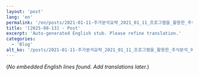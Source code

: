 ```yaml
---
layout: 'post'
lang: 'en'
permalink: '/en/posts/2021-01-11-주가분석요략_2021_01_11_프로그램을_활용한_주식분석_예상결과/'
title: '[2025-08-13] - Post'
excerpt: 'Auto-generated English stub. Please refine translation.'
categories:
  - 'Blog'
alt_ko: '/posts/2021-01-11-주가분석요략_2021_01_11_프로그램을_활용한_주식분석_예상결과/'
---
```


(*No embedded English lines found. Add translations later.*)
